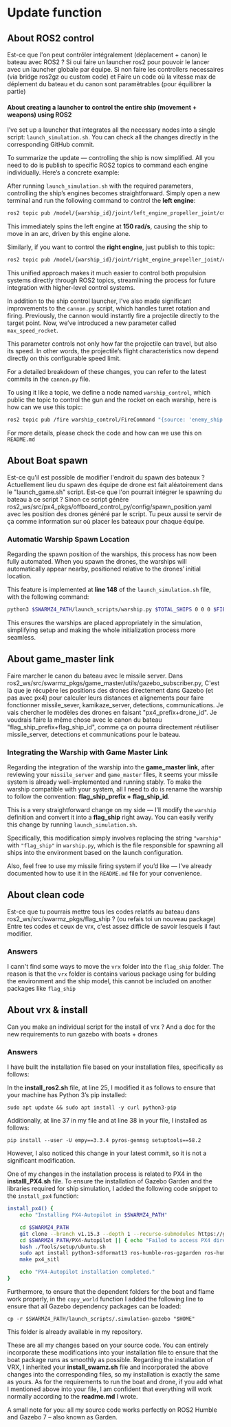 # Update function
## About ROS2 control
Est-ce que l'on peut contrôler intégralement (déplacement + canon) le bateau avec ROS2 ?
Si oui faire un launcher ros2 pour pouvoir le lancer avec un launcher globale par équipe.
Si non faire les controllers necessaires (via bridge ros2gz ou custom code) et Faire un code où la vitesse max de déplement du bateau et du canon sont paramètrables (pour équilibrer la partie)
#### About creating a launcher to control the entire ship (movement + weapons) using ROS2

I’ve set up a launcher that integrates all the necessary nodes into a single script: `launch_simulation.sh`. You can check all the changes directly in the corresponding GitHub commit.

To summarize the update — controlling the ship is now simplified. All you need to do is publish to specific ROS2 topics to command each engine individually. Here’s a concrete example:

After running `launch_simulation.sh` with the required parameters, controlling the ship’s engines becomes straightforward. Simply open a new terminal and run the following command to control the **left engine**:

```bash
ros2 topic pub /model/{warship_id}/joint/left_engine_propeller_joint/cmd_thrust std_msgs/msg/Float64 "data: 150"
```

This immediately spins the left engine at **150 rad/s**, causing the ship to move in an arc, driven by this engine alone.

Similarly, if you want to control the **right engine**, just publish to this topic:

```bash
ros2 topic pub /model/{warship_id}/joint/right_engine_propeller_joint/cmd_thrust std_msgs/msg/Float64 "data: 150"
```

This unified approach makes it much easier to control both propulsion systems directly through ROS2 topics, streamlining the process for future integration with higher-level control systems.

In addition to the ship control launcher, I’ve also made significant improvements to the `cannon.py` script, which handles turret rotation and firing. Previously, the cannon would instantly fire a projectile directly to the target point. Now, we’ve introduced a new parameter called `max_speed_rocket`.

This parameter controls not only how far the projectile can travel, but also its speed. In other words, the projectile’s flight characteristics now depend directly on this configurable speed limit.

For a detailed breakdown of these changes, you can refer to the latest commits in the `cannon.py` file.

To using it like a topic, we define a node named `warship_control`, which public the topic to control the gun and the rocket on each warship, here is how can we use this topic:
```bash
ros2 topic pub /fire warship_control/FireCommand "{source: 'enemy_ship', target_yaw: 1.57, target_pitch: 0.5, max_speed_rocket: 30.0}"
```
For more details, please check the code and how can we use this on `README.md`
## About Boat spawn
Est-ce qu'il est possible de modifier l'endroit du spawn des bateaux ?
Actuellement lieu du spawn des équipe de drone est fait aléatoirement dans le "launch_game.sh" script. Est-ce que l'on pourrait intégrer le spawning du bateau à ce script ? Sinon ce script génère ros2_ws/src/px4_pkgs/offboard_control_py/config/spawn_position.yaml avec les position des drones généré par le script. Tu peux aussi te servir de ça comme information sur où placer les bateaux pour chaque équipe.

### Automatic Warship Spawn Location

Regarding the spawn position of the warships, this process has now been fully automated. When you spawn the drones, the warships will automatically appear nearby, positioned relative to the drones’ initial location.

This feature is implemented at **line 148** of the `launch_simulation.sh` file, with the following command:

```bash
python3 $SWARMZ4_PATH/launch_scripts/warship.py $TOTAL_SHIPS 0 0 0 $FIELD_LENGTH $(( FIELD_WIDTH - NUM_DRONES_PER_TEAM + 1 )) 3.14159
```

This ensures the warships are placed appropriately in the simulation, simplifying setup and making the whole initialization process more seamless.

## About game_master link
Faire marcher le canon du bateau avec le missile server.
Dans ros2_ws/src/swarmz_pkgs/game_master/utils/gazebo_subscriber.py, C'est là que je récupère les positions des drones directement dans Gazebo (et pas avec px4) pour calculer leurs distances et alignements pour faire fonctionner missile_sever, kamikaze_server, detections, communications. Je vais chercher le modèles des drones en faisant "px4_prefix+drone_id". Je voudrais faire la même chose avec le canon du bateau "flag_ship_prefix+flag_ship_id", comme ça on pourra directement réutiliser missile_server, detections et communications pour le bateau.

### Integrating the Warship with Game Master Link

Regarding the integration of the warship into the **game_master link**, after reviewing your `missile_server` and `game_master` files, it seems your missile system is already well-implemented and running stably. To make the warship compatible with your system, all I need to do is rename the warship to follow the convention: **flag_ship_prefix + flag_ship_id**.

This is a very straightforward change on my side — I’ll modify the `warship` definition and convert it into a **flag_ship** right away. You can easily verify this change by running `launch_simulation.sh`.

Specifically, this modification simply involves replacing the string `"warship"` with `"flag_ship"` in `warship.py`, which is the file responsible for spawning all ships into the environment based on the launch configuration.

Also, feel free to use my missile firing system if you’d like — I’ve already documented how to use it in the `README.md` file for your convenience.
## About clean code

Est-ce que tu pourrais mettre tous les codes relatifs au bateau dans ros2_ws/src/swarmz_pkgs/flag_ship ? (ou refais toi un nouveau package)
Entre tes codes et ceux de vrx, c'est assez difficle de savoir lesquels il faut modifier.
### Answers
I cann't find some ways to move the `vrx` folder into the `flag_ship` folder. The reason is that the `vrx` folder is contains various package using for bulding the environment and the ship model, this cannot be included on another packages like `flag_ship`

## About vrx & install
Can you make an individual script for the install of vrx ?
And a doc for the new requirements to run gazebo with boats + drones

### Answers
I have built the installation file based on your installation files, specifically as follows:

In the **install_ros2.sh** file, at line 25, I modified it as follows to ensure that your machine has Python 3’s pip installed:
    
    sudo apt update && sudo apt install -y curl python3-pip

Additionally, at line 37 in my file and at line 38 in your file, I installed as follows:

    pip install --user -U empy==3.3.4 pyros-genmsg setuptools==58.2

However, I also noticed this change in your latest commit, so it is not a significant modification.

One of my changes in the installation process is related to PX4 in the **installl_PX4.sh** file. To ensure the installation of Gazebo Garden and the libraries required for ship simulation, I added the following code snippet to the `install_px4` function:

```bash
install_px4() {
    echo "Installing PX4-Autopilot in $SWARMZ4_PATH"

    cd $SWARMZ4_PATH
    git clone --branch v1.15.3 --depth 1 --recurse-submodules https://github.com/PX4/PX4-Autopilot.git
    cd $SWARMZ4_PATH/PX4-Autopilot || { echo "Failed to access PX4 directory"; exit 1; }
    bash ./Tools/setup/ubuntu.sh
    sudo apt install python3-sdformat13 ros-humble-ros-gzgarden ros-humble-xacro -y
    make px4_sitl

    echo "PX4-Autopilot installation completed."
}
```

Furthermore, to ensure that the dependent folders for the boat and flame work properly, in the `copy_world` function I added the following line to ensure that all Gazebo dependency packages can be loaded:

    cp -r $SWARMZ4_PATH/launch_scripts/.simulation-gazebo "$HOME"

This folder is already available in my repository.

These are all my changes based on your source code. You can entirely incorporate these modifications into your installation file to ensure that the boat package runs as smoothly as possible. Regarding the installation of VRX, I inherited your **install_swamz.sh** file and incorporated the above changes into the corresponding files, so my installation is exactly the same as yours. As for the requirements to run the boat and drone, if you add what I mentioned above into your file, I am confident that everything will work normally according to the **readme.md** I wrote.

A small note for you: all my source code works perfectly on ROS2 Humble and Gazebo 7 – also known as Garden.



